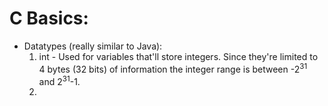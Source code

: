 # C Basics:
* Datatypes (really similar to Java):
  1. int - Used for variables that'll store integers. Since they're limited to 4 bytes (32 bits) of information the integer range is between -2<sup>31</sup> and 2<sup>31</sup>-1.
  2.
